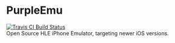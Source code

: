 # PurpleEmu
[![Travis CI Build Status](https://travis-ci.org/not0xFF/PurpleHLE.svg?branch=master)](https://travis-ci.org/not0xFF/PurpleHLE)  
Open Source HLE iPhone Emulator, targeting newer iOS versions.
